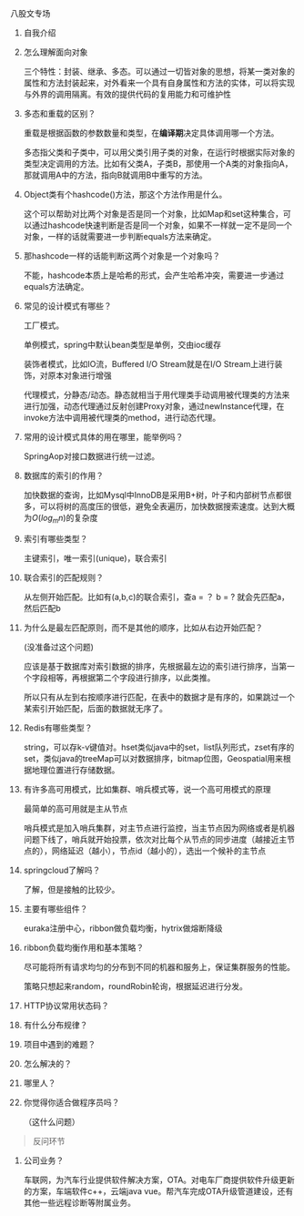八股文专场

1. 自我介绍

2. 怎么理解面向对象

   三个特性：封装、继承、多态。可以通过一切皆对象的思想，将某一类对象的属性和方法封装起来，对外看来一个具有自身属性和方法的实体，可以将实现与外界的调用隔离。有效的提供代码的复用能力和可维护性

3. 多态和重载的区别？

   重载是根据函数的参数数量和类型，在**编译期**决定具体调用哪一个方法。

   多态指父类和子类中，可以用父类引用子类的对象，在运行时根据实际对象的类型决定调用的方法。比如有父类A，子类B，那使用一个A类的对象指向A，那就调用A中的方法，指向B就调用B中重写的方法。

4. Object类有个hashcode()方法，那这个方法作用是什么。

   这个可以帮助对比两个对象是否是同一个对象，比如Map和set这种集合，可以通过hashcode快速判断是否是同一个对象，如果不一样就一定不是同一个对象，一样的话就需要进一步判断equals方法来确定。

5. 那hashcode一样的话能判断这两个对象是一个对象吗？

   不能，hashcode本质上是哈希的形式，会产生哈希冲突，需要进一步通过equals方法确定。

6. 常见的设计模式有哪些？

   工厂模式。

   单例模式，spring中默认bean类型是单例，交由ioc缓存

   装饰者模式，比如IO流，Buffered I/O Stream就是在I/O Stream上进行装饰，对原本对象进行增强

   代理模式，分静态/动态。静态就相当于用代理类手动调用被代理类的方法来进行加强，动态代理通过反射创建Proxy对象，通过newInstance代理，在invoke方法中调用被代理类的method，进行动态代理。

7. 常用的设计模式具体的用在哪里，能举例吗？

   SpringAop对接口数据进行统一过滤。

8. 数据库的索引的作用？

   加快数据的查询，比如Mysql中InnoDB是采用B+树，叶子和内部树节点都很多，可以将树的高度压的很低，避免全表遍历，加快数据搜索速度。达到大概为$O(log_mn)$的复杂度

9. 索引有哪些类型？

   主键索引，唯一索引(unique)，联合索引

10. 联合索引的匹配规则？

    从左侧开始匹配。比如有(a,b,c)的联合索引，查a = ？ b = ? 就会先匹配a，然后匹配b

11. 为什么是最左匹配原则，而不是其他的顺序，比如从右边开始匹配？

    (没准备过这个问题)

    应该是基于数据库对索引数据的排序，先根据最左边的索引进行排序，当第一个字段相等，再根据第二个字段进行排序，以此类推。

    所以只有从左到右按顺序进行匹配，在表中的数据才是有序的，如果跳过一个某索引开始匹配，后面的数据就无序了。

12. Redis有哪些类型？

    string，可以存k-v键值对。hset类似java中的set，list队列形式，zset有序的set，类似java的treeMap可以对数据排序，bitmap位图，Geospatial用来根据地理位置进行存储数据。

13. 有许多高可用模式，比如集群、哨兵模式等，说一个高可用模式的原理

    最简单的高可用就是主从节点

    哨兵模式是加入哨兵集群，对主节点进行监控，当主节点因为网络或者是机器问题下线了，哨兵就开始投票，依次对比每个从节点的同步进度（越接近主节点的），网络延迟（越小），节点id（越小的），选出一个候补的主节点

14. springcloud了解吗？

    了解，但是接触的比较少。

15. 主要有哪些组件？

    euraka注册中心，ribbon做负载均衡，hytrix做熔断降级

16. ribbon负载均衡作用和基本策略？

    尽可能将所有请求均匀的分布到不同的机器和服务上，保证集群服务的性能。

    策略只想起来random，roundRobin轮询，根据延迟进行分发。

17. HTTP协议常用状态码？

18. 有什么分布规律？

19. 项目中遇到的难题？

20. 怎么解决的？

21. 哪里人？

22. 你觉得你适合做程序员吗？

    （这什么问题）




> 反问环节

1. 公司业务？

   车联网，为汽车行业提供软件解决方案，OTA。对电车厂商提供软件升级更新的方案，车端软件c++，云端java  vue。帮汽车完成OTA升级管道建设，还有其他一些远程诊断等附属业务。